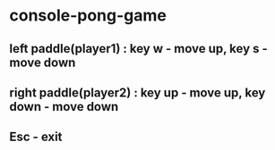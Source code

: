 # console-pong-game
## left paddle(player1) : key w - move up, key s - move down
## right paddle(player2) : key up - move up, key down - move down 
## Esc - exit

